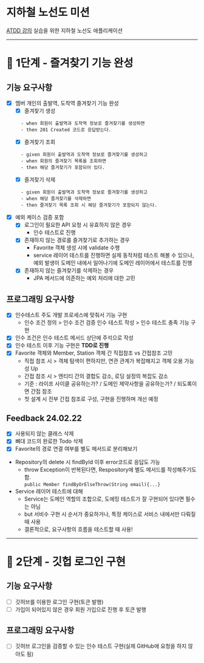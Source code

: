 # 지하철 노선도 미션
[ATDD 강의](https://edu.nextstep.camp/c/R89PYi5H) 실습을 위한 지하철 노선도 애플리케이션

---
# 🚀 1단계 - 즐겨찾기 기능 완성

## 기능 요구사항
- [x] 멤버 개인의 출발역, 도착역 즐겨찾기 기능 완성
  - [x] 즐겨찾기 생성
  ```
    - when 회원이 출발역과 도착역 정보로 즐겨찾기를 생성하면
    - then 201 Created 코드로 응답받는다.
  ```
  - [x] 즐겨찾기 조회
  ```
    - given 회원이 출발역과 도착역 정보로 즐겨찾기를 생성하고
    - when 회원의 즐겨찾기 목록을 조회하면
    - then 해당 즐겨찾기가 포함되어 있다.
  ```
  - [x] 즐겨찾기 삭제
  ```
    - given 회원이 출발역과 도착역 정보로 즐겨찾기를 생성하고
    - when 해당 즐겨찾기를 삭제하면
    - then 즐겨찾기 목록 조회 시 해당 즐겨찾기가 포함되지 않는다.
  ```
- [x] 예외 케이스 검증 포함
  - [x] 로그인이 필요한 API 요청 시 유효하지 않은 경우
    - 인수 테스트로 진행
  - [x] 존재하지 않는 경로를 즐겨찾기로 추가하는 경우
    - Favorite 객체 생성 시에 validate 수행 
    - service 레이어 테스트를 진행하면 실제 동작처럼 테스트 해볼 수 있으나, 예외 발생이 도메인 내에서 일어나기에 도메인 레이어에서 테스트를 진행
  - [x] 존재하지 않는 즐겨찾기를 삭제하는 경우
    - JPA 메서드에 의존하는 예외 처리에 대한 고민

## 프로그래밍 요구사항
- [x] 인수테스트 주도 개발 프로세스에 맞춰서 기능 구현
  - 인수 조건 정의 > 인수 조건 검증 인수 테스트 작성 > 인수 테스트 충족 기능 구현
- [x] 인수 조건은 인수 테스트 메서드 상단에 주석으로 작성
- [x] 인수 테스트 이후 기능 구현은 __TDD로 진행__
- [x] Favorite 객체와 Member, Station 객체 간 직접참조 vs 간접참조 고민
  - 직접 참조 시 > 객체 탐색이 편하지만, 연관 관계가 복잡해지고 객체 오용 가능성 Up
  - 간접 참조 시 > 엔티티 간의 결합도 감소, 로딩 설정의 복잡도 감소
  - 기준 : 라이프 사이클 공유하는가? / 도메인 제약사항을 공유하는가? /  되도록이면 간접 참조
  - 첫 설계 시 전부 간접 참조로 구성, 구현을 진행하며 개선 예정

## Feedback 24.02.22

- [x] 사용되지 않는 클래스 삭제
- [x] 뼈대 코드의 완료한 Todo 삭제
- [x] Favorite의 경로 연결 여부를 별도 메서드로 분리해보기
- Repository의 delete 시 findById 이후 error코드로 응답도 가능
  - throw Exception이 반복된다면, Respository에 별도 메서드를 작성해주기도 함.
  <br>`public Member findByOrElseThrow(String email){...}`
- Service 레이어 테스트에 대해
  - Service는 도메인 역할의 조합으로, 도에밍 테스트가 잘 구현되어 있다면 필수는 아님
  - but 서비수 구현 시 순서가 중요하거나, 특정 케이스로 서비스 내에서만 다뤄질 때 사용
  - 결론적으로, 요구사항의 흐름을 테스트할 때 사용!

---
# 🚀 2단계 - 깃헙 로그인 구현
## 기능 요구사항
- [ ] 깃허브를 이용한 로그인 구현(토큰 발행)
- [ ] 가입이 되어있지 않은 경우 회원 가입으로 진행 후 토큰 발행

## 프로그래밍 요구사항
- [ ] 깃허브 로그인을 검증할 수 있는 인수 테스트 구현(실제 GitHub에 요청을 하지 않아도 됨)

